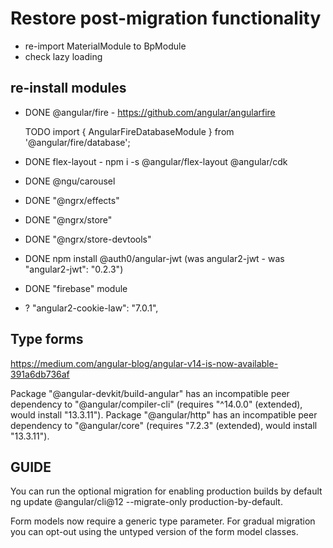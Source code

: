 # Restore post-migration functionality

- re-import MaterialModule to BpModule
- check lazy loading

## re-install modules

- DONE @angular/fire - <https://github.com/angular/angularfire>

    TODO import { AngularFireDatabaseModule } from '@angular/fire/database';

- DONE flex-layout - npm i -s @angular/flex-layout @angular/cdk
- DONE @ngu/carousel
- DONE "@ngrx/effects"
- DONE "@ngrx/store"
- DONE "@ngrx/store-devtools"
- DONE npm install @auth0/angular-jwt (was angular2-jwt - was "angular2-jwt": "0.2.3")
- DONE "firebase" module
- ? "angular2-cookie-law": "7.0.1",

## Type forms

<https://medium.com/angular-blog/angular-v14-is-now-available-391a6db736af>

Package "@angular-devkit/build-angular" has an incompatible peer dependency to "@angular/compiler-cli" (requires "^14.0.0" (extended), would install "13.3.11").
Package "@angular/http" has an incompatible peer dependency to "@angular/core" (requires "7.2.3" (extended), would install "13.3.11").

## GUIDE

You can run the optional migration for enabling production builds by default ng update @angular/cli@12 --migrate-only production-by-default.

Form models now require a generic type parameter. For gradual migration you can opt-out using the untyped version of the form model classes.

